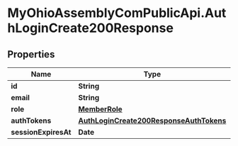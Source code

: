 # MyOhioAssemblyComPublicApi.AuthLoginCreate200Response

## Properties

Name | Type | Description | Notes
------------ | ------------- | ------------- | -------------
**id** | **String** |  | [optional] 
**email** | **String** |  | [optional] 
**role** | [**MemberRole**](MemberRole.md) |  | [optional] 
**authTokens** | [**AuthLoginCreate200ResponseAuthTokens**](AuthLoginCreate200ResponseAuthTokens.md) |  | [optional] 
**sessionExpiresAt** | **Date** |  | [optional] 


